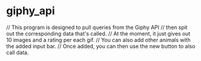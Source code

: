 # giphy_api

// This program is designed to pull queries from the Giphy API
// then spit out the corresponding data that's called.
// At the moment, it just gives out 10 images and a rating per each gif.
// You can also add other animals with the added input bar.
// Once added, you can then use the new button to also call data.
